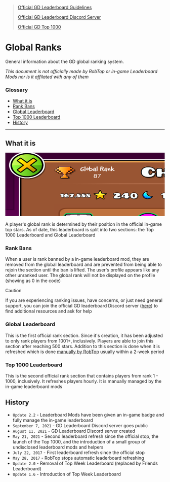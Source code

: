 > [Official GD Leaderboard Guidelines](https://www.robtopgames.com/files/GDLeaderboards.pdf)
> 
> [Official GD Leaderboard Discord Server](https://discord.gg/PwdrGesHC6)
> 
> [Official GD Top 1000](https://www.boomlings.com/database/accounts/getTop1000.php)

# Global Ranks
General information about the GD global ranking system.

*This document is not officially made by RobTop or in-game Leaderboard Mods nor is it affilated with any of them*

<!-- EDITOR'S NOTE: Rank Bans purposefully is linked to what it is to avoid -->
### Glossary
* [What it is](#what-it-is)
* [Rank Bans](#what-it-is)
* [Global Leaderboard](#global-leaderboard)
* [Top 1000 Leaderboard](#top-1000-leaderboard)
* [History](#history)

---

## What it is

<img src="../assets/gd_profile_1919857_rankGlobal.png" alt="GD profile of accountID 1919857 zoomed in onto the global rank" width=540px height=200px>

<br>

A player's global rank is determined by their position in the official in-game top stars. As of date, this leaderboard is split into two sections: the Top 1000 Leaderboard and Global Leaderboard

### Rank Bans

When a user is rank banned by a in-game leaderboard mod, they are removed from the global leaderboard and are prevented from being able to rejoin the section until the ban is lifted. The user's profile appears like any other unranked user. The global rank will not be displayed on the profile (showing as 0 in the code)

> [!CAUTION]  
> If you are experiencing ranking issues, have concerns, or just need general support, you can join the official GD leaderboard Discord server ([here](https://discord.gg/PwdrGesHC6)) to find additional resources and ask for help

### Global Leaderboard

This is the first official rank section. Since it's creation, it has been adjusted to only rank players from 1001+, inclusively. Players are able to join this section after reaching 500 stars. Addition to this section is done when it is refreshed which is done <u>manually by RobTop</u> usually within a 2-week period

### Top 1000 Leaderboard

This is the second official rank section that contains players from rank 1 - 1000, inclusively. It refreshes players hourly. It is manually managed by the in-game leaderboard mods

## History
* `Update 2.2` - Leaderboard Mods have been given an in-game badge and fully manage the in-game leaderboard
* `September 7, 2021` - GD Leaderboard Discord server goes public
* `August 11, 2021` - GD Leaderboard Discord server created
* `May 21, 2021` - Second leaderboard refresh since the official stop, the launch of the Top 1000, and the introduction of a small group of undisclosed leaderboard mods and helpers
* `July 22, 2017` - First leaderboard refresh since the official stop
* `May 28, 2017` - RobTop stops automatic leaderboard refreshing
* `Update 2.0` - Removal of Top Week Leaderboard (replaced by Friends Leaderboard)
* `Update 1.6` - Introduction of Top Week Leaderboard
